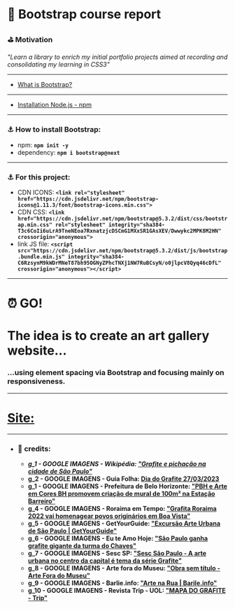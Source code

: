 # 🎲 Bootstrap course report
### ⛳️ Motivation
_"Learn a library to enrich my initial portfolio projects aimed at recording and consolidating my learning in CSS3"_

---
* [What is Bootstrap?](md/whatBoot.md)
  
---

* [Installation Node.js - npm](md/st.md)
---
### ⚓️ How to install Bootstrap:
* npm: **`npm init -y`**
* dependency: **`npm i bootstrap@next`**

---
### ⚓️ For this project:
* CDN ICONS: **`<link rel="stylesheet" href="https://cdn.jsdelivr.net/npm/bootstrap-icons@1.11.3/font/bootstrap-icons.min.css">`**
* CDN CSS: **`<link href="https://cdn.jsdelivr.net/npm/bootstrap@5.3.2/dist/css/bootstrap.min.css" rel="stylesheet" integrity="sha384-T3c6CoIi6uLrA9TneNEoa7RxnatzjcDSCmG1MXxSR1GAsXEV/Dwwykc2MPK8M2HN" crossorigin="anonymous">`**
* link JS file: **`<script src="https://cdn.jsdelivr.net/npm/bootstrap@5.3.2/dist/js/bootstrap.bundle.min.js" integrity="sha384-C6RzsynM9kWDrMNeT87bh95OGNyZPhcTNXj1NW7RuBCsyN/o0jlpcV8Qyq46cDfL" crossorigin="anonymous"></script>`**

---
# ⏰ GO!

# The idea is to create an art gallery website...
### ...using element spacing via Bootstrap and focusing mainly on responsiveness.

---
# [Site:]() 

---
* ### 💯 credits:
  * _**g_1 - GOOGLE IMAGENS -  Wikipédia: ["Grafite e pichação na cidade de São Paulo"](https://pt.wikipedia.org/wiki/Grafite_e_picha%C3%A7%C3%A3o_na_cidade_de_S%C3%A3o_Paulo)**_
  * **g_2 - GOOGLE IMAGENS -  Guia Folha: [Dia do Grafite 27/03/2023](https://www.google.com/url?sa=i&url=https%3A%2F%2Fguia.folha.uol.com.br%2Fpasseios%2F2023%2F03%2Fno-dia-do-grafite-veja-onde-explorar-esse-tipo-de-arte-em-sao-paulo-para-alem-do-minhocao.shtml&psig=AOvVaw1nwC3hT4DeG8gyLksRYO3O&ust=1706903819144000&source=images&cd=vfe&opi=89978449&ved=0CBMQjhxqFwoTCIC7ofb2ioQDFQAAAAAdAAAAABAh)**
  * **g_1 - GOOGLE IMAGENS -  Prefeitura de Belo Horizonte: ["PBH e Arte em Cores BH promovem criação de mural de 100m² na Estação Barreiro"](https://prefeitura.pbh.gov.br/sites/default/files/styles/slideshow/public/estrutura-de-governo/mural-de-magu-leste-credito_-andre-amparo.jpg?itok=M9aCrdUR)**
  * **g_4 - GOOGLE IMAGENS -  Roraima em Tempo: ["Grafita Roraima 2022 vai homenagear povos originários em Boa Vista"](https://roraimaemtempo.com.br/wp-content/uploads/2022/10/Grafita-Roraima-2022-Foto-Divulgac-a-o-01-860x645.jpg)**
  * **g_5 - GOOGLE IMAGENS -  GetYourGuide: ["Excursão Arte Urbana de São Paulo | GetYourGuide"](https://cdn.getyourguide.com/img/tour/5c9bced6c9a86.jpeg/145.jpg)**
   * **g_6 - GOOGLE IMAGENS -  Eu te Amo Hoje: ["São Paulo ganha grafite gigante da turma do Chaves"](https://www.euteamohoje.com.br/wp-content/uploads/2015/03/00012.jpg)**
   * **g_7 - GOOGLE IMAGENS -  Sesc SP: ["Sesc São Paulo - A arte urbana no centro da capital é tema da série Grafite"](https://portal.sescsp.org.br/files/artigo/77e33e84/bfe5/48fd/a7f1/355a05daa1ff.jpg)**
   * **g_8 - GOOGLE IMAGENS -  Arte fora do Museu: ["Obra sem título - Arte Fora do Museu"](https://arteforadomuseu.com.br/site/wp-content/uploads/2019/10/20110624-_MG_7681.jpg)**
   * **g_9 - GOOGLE IMAGENS -  Barlie.info: ["Arte na Rua | Barile.info"](https://arteforadomuseu.com.br/site/wp-content/uploads/2019/10/20110624-_MG_7681.jpg)**
   * **g_10 - GOOGLE IMAGENS -  Revista Trip - UOL: ["MAPA DO GRAFITE - Trip"](https://artdecoerola.files.wordpress.com/2008/12/os-gemeos-sampa.jpg)**